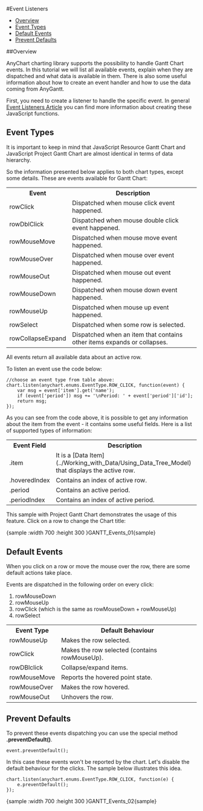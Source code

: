 #Event Listeners

* [Overview](#overview)
* [Event Types](#event_types)
* [Default Events](#default_events)
* [Prevent Defaults](#prevent_defaults)

##Overview

AnyChart charting library supports the possibility to handle Gantt Chart events. In this tutorial we will list all available events, 
explain when they are dispatched and what data is available in them. There is also some useful information about how to create an event handler and how to use the data coming from AnyGantt.

First, you need to create a listener to handle the specific event. In general [Event Listeners Article](../Common_Settings/Event_Listeners#listener_types) you can find more information about creating these  JavaScript functions.

## Event Types

It is important to keep in mind that JavaScript Resource Gantt Chart and JavaScript Project Gantt Chart are almost identical in terms of data hierarchy. 

So the information presented below applies to both chart types, except some details.
These are events available for Gantt Chart:

<table>
<tbody>
<tr>
<th>Event</th>
<th>Description</th>
</tr>
<tr>
<td>rowClick</td>
<td>Dispatched when mouse click event happened. </td>
</tr>
<tr>
<td>rowDblClick</td>
<td>Dispatched when mouse double click event happened.</td>
</tr>
<tr>
<td>rowMouseMove</td>
<td>Dispatched when mouse move event happened.</td>
</tr>
<tr>
<td>rowMouseOver</td>
<td>Dispatched when mouse over event happened.</td>
</tr>
<tr>
<td>rowMouseOut</td>
<td>Dispatched when mouse out event happened.</td>
</tr>
<tr>
<td>rowMouseDown</td>
<td>Dispatched when mouse down event happened.</td>
</tr>
<tr>
<td>rowMouseUp</td>
<td>Dispatched when mouse up event happened.</td>
</tr>
<tr>
<td>rowSelect</td>
<td>Dispatched when some row is selected.</td>
</tr>
<tr>
<td>rowCollapseExpand</td>
<td>Dispatched when an item that contains other items expands or collapses.</td>
</tbody>
</table>

All events return all available data about an active row.

To listen an event use the code below:

```
//choose an event type from table above:
chart.listen(anychart.enums.EventType.ROW_CLICK, function(event) {
    var msg = event['item'].get('name');
    if (event['period']) msg += '\nPeriod: ' + event['period']['id'];
    return msg;
});
```

As you can see from the code above, it is possible to get any information about the item from the event - it contains some useful fields. Here is a list of supported types of information:

<table>
<tbody>
<tr>
<th>Event Field</th>
<th>Description</th>
</tr>
<tr>
<td>.item</td>
<td>It is a [Data Item](../Working_with_Data/Using_Data_Tree_Model) that displays the active row.</td>
</tr>
<tr>
<td>.hoveredIndex</td>
<td>Contains an index of active row.</td>
</tr>
<tr>
<td>.period</td>
<td>Contains an active period.</td>
</tr>
<tr>
<td>.periodIndex</td>
<td>Contains an index of active period.</td>
</tr>
<tr>
</tbody>
</table>

This sample with Project Gantt Chart demonstrates the usage of this feature. Click on a row to change the Chart title:

{sample :width 700 :height 300 }GANTT\_Events\_01{sample}

## Default Events

When you click on a row or move the mouse over the row, there are some default actions take place. 

Events are dispatched in the following order on every click:

1. rowMouseDown
2. rowMouseUp
3. rowClick (which is the same as rowMouseDown + rowMouseUp)
4. rowSelect

<table>
<tbody>

<tr>
<th>Event Type</th>
<th>Default Behaviour</th>
</tr>

<tr>
<td>rowMouseUp</td>
<td>Makes the row selected.</td>
</tr>

<tr>
<td>rowClick</td>
<td>Makes the row selected (contains rowMouseUp).</td>
</tr>

<tr>
<td>rowDBlclick</td>
<td>Collapse/expand items.</td>
</tr>

<tr>
<td>rowMouseMove</td>
<td>Reports the hovered point state.</td>
</tr>

<tr>
<td>rowMouseOver</td>
<td>Makes the row hovered.</td>
</tr>

<tr>
<td>rowMouseOut</td>
<td>Unhovers the row.</td>
</tr>

</tbody>
</table>

## Prevent Defaults

To prevent these events dispatching you can use the special method **.preventDefault()**.

```
event.preventDefault();
```

In this case these events won't be reported by the chart. Let's disable the default behaviour for the clicks. The sample below illustrates this idea.

```
chart.listen(anychart.enums.EventType.ROW_CLICK, function(e) {
    e.preventDefault();
});
```

{sample :width 700 :height 300 }GANTT\_Events\_02{sample}